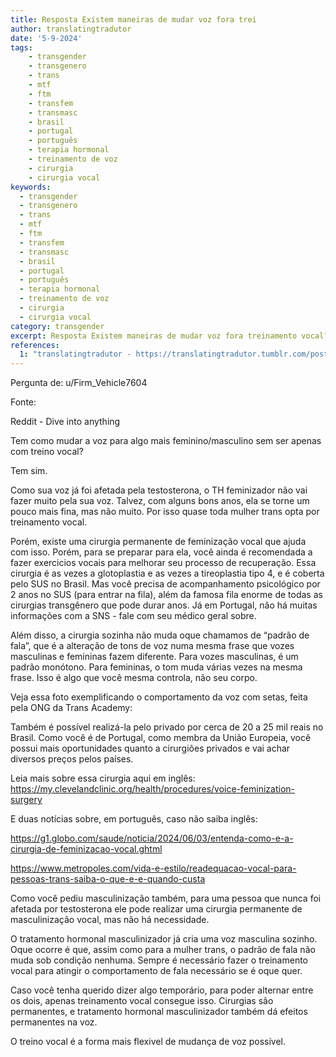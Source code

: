 ```yaml
---
title: Resposta Existem maneiras de mudar voz fora trei
author: translatingtradutor
date: '5-9-2024'
tags:
    - transgender
    - transgenero
    - trans
    - mtf
    - ftm
    - transfem
    - transmasc
    - brasil
    - portugal
    - português
    - terapia hormonal
    - treinamento de voz
    - cirurgia
    - cirurgia vocal
keywords:
  - transgender
  - transgenero
  - trans
  - mtf
  - ftm
  - transfem
  - transmasc
  - brasil
  - portugal
  - português
  - terapia hormonal
  - treinamento de voz
  - cirurgia
  - cirurgia vocal
category: transgender
excerpt: Resposta Existem maneiras de mudar voz fora treinamento vocal? (Transmasc Transfem)Pergunta de u/Firm_Vehicle7604FonteReddit - Dive into anythin...
references:
  1: "translatingtradutor - https://translatingtradutor.tumblr.com/post/760792787852591104/reddit-dive-into-anything"
---
```


Pergunta de: u/Firm_Vehicle7604

Fonte:

Reddit - Dive into anything

Tem como mudar a voz para algo mais feminino/masculino sem ser apenas com treino vocal?

Tem sim.

Como sua voz já foi afetada pela testosterona, o TH feminizador não vai fazer muito pela sua voz. Talvez, com alguns bons anos, ela se torne um pouco mais fina, mas não muito. Por isso quase toda mulher trans opta por treinamento vocal.

Porém, existe uma cirurgia permanente de feminização vocal que ajuda com isso. Porém, para se preparar para ela, você ainda é recomendada a fazer exercicios vocais para melhorar seu processo de recuperação. Essa cirurgia é as vezes a glotoplastia e as vezes a tireoplastia tipo 4, e é coberta pelo SUS no Brasil. Mas você precisa de acompanhamento psicológico por 2 anos no SUS (para entrar na fila), além da famosa fila enorme de todas as cirurgias transgênero que pode durar anos. Já em Portugal, não há muitas informações com a SNS - fale com seu médico geral sobre.

Além disso, a cirurgia sozinha não muda oque chamamos de “padrão de fala”, que é a alteração de tons de voz numa mesma frase que vozes masculinas e femininas fazem diferente. Para vozes masculinas, é um padrão monótono. Para femininas, o tom muda várias vezes na mesma frase. Isso é algo que você mesma controla, não seu corpo.

Veja essa foto exemplificando o comportamento da voz com setas, feita pela ONG da Trans Academy:

Também é possível realizá-la pelo privado por cerca de 20 a 25 mil reais no Brasil. Como você é de Portugal, como membra da União Europeia, você possui mais oportunidades quanto a cirurgiões privados e vai achar diversos preços pelos países.

Leia mais sobre essa cirurgia aqui em inglês: https://my.clevelandclinic.org/health/procedures/voice-feminization-surgery

E duas notícias sobre, em português, caso não saiba inglês:

https://g1.globo.com/saude/noticia/2024/06/03/entenda-como-e-a-cirurgia-de-feminizacao-vocal.ghtml

https://www.metropoles.com/vida-e-estilo/readequacao-vocal-para-pessoas-trans-saiba-o-que-e-e-quando-custa

Como você pediu masculinização também, para uma pessoa que nunca foi afetada por testosterona ele pode realizar uma cirurgia permanente de masculinização vocal, mas não há necessidade.

O tratamento hormonal masculinizador já cria uma voz masculina sozinho. Oque ocorre é que, assim como para a mulher trans, o padrão de fala não muda sob condição nenhuma. Sempre é necessário fazer o treinamento vocal para atingir o comportamento de fala necessário se é oque quer.

Caso você tenha querido dizer algo temporário, para poder alternar entre os dois, apenas treinamento vocal consegue isso. Cirurgias são permanentes, e tratamento hormonal masculinizador também dá efeitos permanentes na voz.

O treino vocal é a forma mais flexivel de mudança de voz possível.